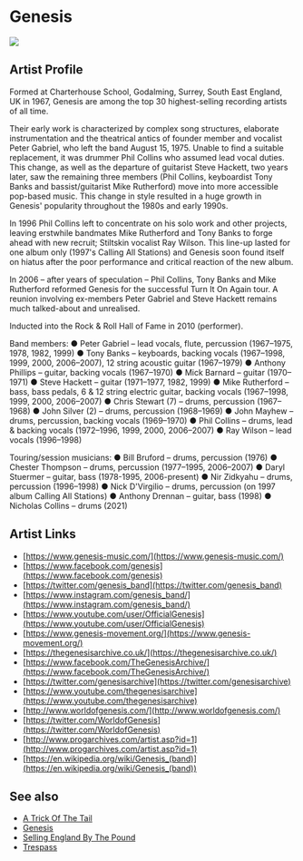 # Genesis

![](../../asssets/artists/Genesis.png)

## Artist Profile

Formed at Charterhouse School, Godalming, Surrey, South East England, UK in 1967, Genesis are among the top 30 highest-selling recording artists of all time.

Their early work is characterized by complex song structures, elaborate instrumentation and the theatrical antics of founder member and vocalist Peter Gabriel, who left the band August 15, 1975. Unable to find a suitable replacement, it was drummer Phil Collins who assumed lead vocal duties. This change, as well as the departure of guitarist Steve Hackett, two years later, saw the remaining three members (Phil Collins, keyboardist Tony Banks and bassist/guitarist Mike Rutherford) move into more accessible pop-based music. This change in style resulted in a huge growth in Genesis' popularity throughout the 1980s and early 1990s.

In 1996 Phil Collins left to concentrate on his solo work and other projects, leaving erstwhile bandmates Mike Rutherford and Tony Banks to forge ahead with new recruit; Stiltskin vocalist Ray Wilson. This line-up lasted for one album only (1997's Calling All Stations) and Genesis soon found itself on hiatus after the poor performance and critical reaction of the new album.

In 2006 – after years of speculation – Phil Collins, Tony Banks and Mike Rutherford reformed Genesis for the successful Turn It On Again tour. A reunion involving ex-members Peter Gabriel and Steve Hackett remains much talked-about and unrealised.

Inducted into the Rock & Roll Hall of Fame in 2010 (performer).

Band members:
● Peter Gabriel – lead vocals, flute, percussion (1967–1975, 1978, 1982, 1999)
● Tony Banks – keyboards, backing vocals (1967–1998, 1999, 2000, 2006–2007), 12 string acoustic guitar (1967–1979)
● Anthony Phillips – guitar, backing vocals (1967–1970)
● Mick Barnard – guitar (1970–1971)
● Steve Hackett – guitar (1971–1977, 1982, 1999)
● Mike Rutherford – bass, bass pedals, 6 & 12 string electric guitar, backing vocals (1967–1998, 1999, 2000, 2006–2007)
● Chris Stewart (7) – drums, percussion (1967–1968)
● John Silver (2) – drums, percussion (1968–1969)
● John Mayhew – drums, percussion, backing vocals (1969–1970)
● Phil Collins – drums, lead & backing vocals (1972–1996, 1999, 2000, 2006–2007)
● Ray Wilson – lead vocals (1996–1998)

Touring/session musicians:
● Bill Bruford – drums, percussion (1976)
● Chester Thompson – drums, percussion (1977–1995, 2006–2007)
● Daryl Stuermer – guitar, bass (1978-1995, 2006-present)
● Nir Zidkyahu – drums, percussion (1996–1998)
● Nick D'Virgilio – drums, percussion (on 1997 album Calling All Stations)
● Anthony Drennan – guitar, bass (1998)
● Nicholas Collins – drums (2021)

## Artist Links

- [https://www.genesis-music.com/](https://www.genesis-music.com/)
- [https://www.facebook.com/genesis](https://www.facebook.com/genesis)
- [https://twitter.com/genesis_band](https://twitter.com/genesis_band)
- [https://www.instagram.com/genesis_band/](https://www.instagram.com/genesis_band/)
- [https://www.youtube.com/user/OfficialGenesis](https://www.youtube.com/user/OfficialGenesis)
- [https://www.genesis-movement.org/](https://www.genesis-movement.org/)
- [https://thegenesisarchive.co.uk/](https://thegenesisarchive.co.uk/)
- [https://www.facebook.com/TheGenesisArchive/](https://www.facebook.com/TheGenesisArchive/)
- [https://twitter.com/genesisarchive](https://twitter.com/genesisarchive)
- [https://www.youtube.com/thegenesisarchive](https://www.youtube.com/thegenesisarchive)
- [http://www.worldofgenesis.com/](http://www.worldofgenesis.com/)
- [https://twitter.com/WorldofGenesis](https://twitter.com/WorldofGenesis)
- [http://www.progarchives.com/artist.asp?id=1](http://www.progarchives.com/artist.asp?id=1)
- [https://en.wikipedia.org/wiki/Genesis_(band)](https://en.wikipedia.org/wiki/Genesis_(band))


## See also

- [A Trick Of The Tail](Genesis-A_Trick_Of_The_Tail.md)
- [Genesis](Genesis-Genesis.md)
- [Selling England By The Pound](Genesis-Selling_England_By_The_Pound.md)
- [Trespass](Genesis-Trespass.md)

